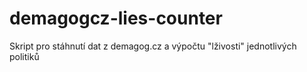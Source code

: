 # demagogcz-lies-counter
Skript pro stáhnutí dat z demagog.cz a výpočtu "lživosti" jednotlivých politiků
